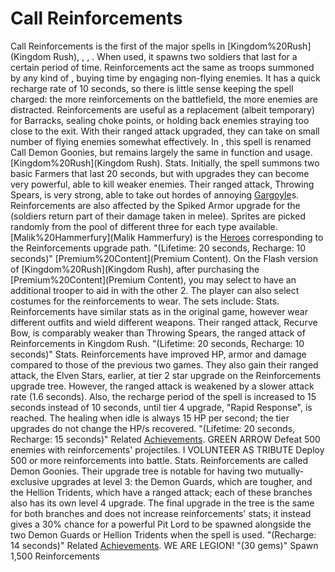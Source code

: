 # Call Reinforcements

Call Reinforcements is the first of the major spells in [Kingdom%20Rush](Kingdom Rush), , , . When used, it spawns two soldiers that last for a certain period of time. Reinforcements act the same as troops summoned by any kind of , buying time by engaging non-flying enemies. It has a quick recharge rate of 10 seconds, so there is little sense keeping the spell charged: the more reinforcements on the battlefield, the more enemies are distracted. Reinforcements are useful as a replacement (albeit temporary) for Barracks, sealing choke points, or holding back enemies straying too close to the exit. With their ranged attack upgraded, they can take on small number of flying enemies somewhat effectively.
In , this spell is renamed Call Demon Goonies, but remains largely the same in function and usage.
[Kingdom%20Rush](Kingdom Rush).
Stats.
Initially, the spell summons two basic Farmers that last 20 seconds, but with upgrades they can become very powerful, able to kill weaker enemies. Their ranged attack, Throwing Spears, is very strong, able to take out hordes of annoying [Gargoyle](Gargoyle)s. Reinforcements are also affected by the Spiked Armor upgrade for the (soldiers return part of their damage taken in melee). Sprites are picked randomly from the pool of different three for each type available. [Malik%20Hammerfury](Malik Hammerfury) is the [Heroes](hero) corresponding to the Reinforcements upgrade path.
"(Lifetime: 20 seconds, Recharge: 10 seconds)"
[Premium%20Content](Premium Content).
On the Flash version of [Kingdom%20Rush](Kingdom Rush), after purchasing the [Premium%20Content](Premium Content), you may select to have an additional trooper to aid in with the other 2. The player can also select costumes for the reinforcements to wear. The sets include:
Stats.
Reinforcements have similar stats as in the original game, however wear different outfits and wield different weapons. Their ranged attack, Recurve Bow, is comparably weaker than Throwing Spears, the ranged attack of Reinforcements in Kingdom Rush.
"(Lifetime: 20 seconds, Recharge: 10 seconds)"
Stats.
Reinforcements have improved HP, armor and damage compared to those of the previous two games. They also gain their ranged attack, the Elven Stars, earlier, at tier 2 star upgrade on the Reinforcements upgrade tree. However, the ranged attack is weakened by a slower attack rate (1.6 seconds). Also, the recharge period of the spell is increased to 15 seconds instead of 10 seconds, until tier 4 upgrade, "Rapid Response", is reached. The healing when idle is always 15 HP per second; the tier upgrades do not change the HP/s recovered.
"(Lifetime: 20 seconds, Recharge: 15 seconds)"
Related [Achievements](Achievements).
 GREEN ARROW Defeat 500 enemies with reinforcements' projectiles.
 I VOLUNTEER AS TRIBUTE Deploy 500 or more reinforcements into battle.
Stats.
Reinforcements are called Demon Goonies. Their upgrade tree is notable for having two mutually-exclusive upgrades at level 3: the Demon Guards, which are tougher, and the Hellion Tridents, which have a ranged attack; each of these branches also has its own level 4 upgrade. The final upgrade in the tree is the same for both branches and does not increase reinforcements' stats; it instead gives a 30% chance for a powerful Pit Lord to be spawned alongside the two Demon Guards or Hellion Tridents when the spell is used.
"(Recharge: 14 seconds)"
Related [Achievements](Achievements).
 WE ARE LEGION! "(30 gems)" Spawn 1,500 Reinforcements